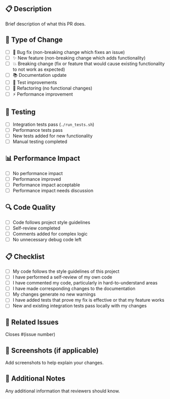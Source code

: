 ## 📋 Description
Brief description of what this PR does.

## 🔄 Type of Change
- [ ] 🐛 Bug fix (non-breaking change which fixes an issue)
- [ ] ✨ New feature (non-breaking change which adds functionality)
- [ ] 💥 Breaking change (fix or feature that would cause existing functionality to not work as expected)
- [ ] 📚 Documentation update
- [ ] 🧪 Test improvements
- [ ] 🔧 Refactoring (no functional changes)
- [ ] ⚡ Performance improvement

## 🧪 Testing
- [ ] Integration tests pass (`./run_tests.sh`)
- [ ] Performance tests pass
- [ ] New tests added for new functionality
- [ ] Manual testing completed

## 📊 Performance Impact
- [ ] No performance impact
- [ ] Performance improved
- [ ] Performance impact acceptable
- [ ] Performance impact needs discussion

## 🔍 Code Quality
- [ ] Code follows project style guidelines
- [ ] Self-review completed
- [ ] Comments added for complex logic
- [ ] No unnecessary debug code left

## 📋 Checklist
- [ ] My code follows the style guidelines of this project
- [ ] I have performed a self-review of my own code
- [ ] I have commented my code, particularly in hard-to-understand areas
- [ ] I have made corresponding changes to the documentation
- [ ] My changes generate no new warnings
- [ ] I have added tests that prove my fix is effective or that my feature works
- [ ] New and existing integration tests pass locally with my changes

## 🔗 Related Issues
Closes #(issue number)

## 📸 Screenshots (if applicable)
Add screenshots to help explain your changes.

## 📝 Additional Notes
Any additional information that reviewers should know.
